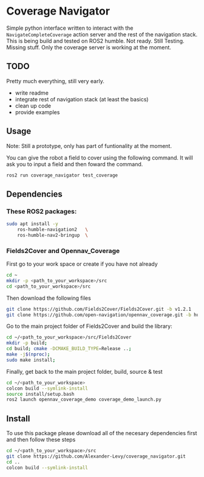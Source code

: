 # Coverage Navigator

Simple python interface written to interact with the `NavigateCompleteCoverage` action server and the rest of the navigation stack. This is being build and tested on ROS2 humble. Not ready. Still Testing. Missing stuff. Only the coverage server is working at the moment. 

## TODO
Pretty much everything, still very early. 
 - write readme
 - integrate rest of navigation stack (at least the basics)
 - clean up code
 - provide examples 

## Usage

Note: Still a prototype, only has part of funtionality at the moment.

You can give the robot a field to cover using the following command. It will ask you to input a field and then foward the command.
```bash
ros2 run coverage_navigator test_coverage
```

## Dependencies

### These ROS2 packages:
```bash
sudo apt install -y                         
    ros-humble-navigation2   \
    ros-humble-nav2-bringup  \
```

### Fields2Cover and Opennav_Coverage 
First go to your work space or create if you have not already
```bash
cd ~
mkdir -p <path_to_your_workspace>/src
cd <path_to_your_workspace>/src
```
Then download the following files
```bash
git clone https://github.com/Fields2Cover/Fields2Cover.git -b v1.2.1
git clone https://github.com/open-navigation/opennav_coverage.git -b humble
```
Go to the main project folder of Fields2Cover and build the library:
```bash
cd ~/<path_to_your_workspace>/src/Fields2Cover
mkdir -p build; 
cd build; cmake -DCMAKE_BUILD_TYPE=Release ..; 
make -j$(nproc); 
sudo make install;
```
Finally, get back to the main project folder, build, source & test
```bash
cd ~/<path_to_your_workspace>
colcon build --symlink-install
source install/setup.bash
ros2 launch opennav_coverage_demo coverage_demo_launch.py
```

## Install 
To use this package please download all of the necesary dependencies first and then follow these steps
```bash
cd ~/<path_to_your_workspace>/src
git clone https://github.com/Alexander-Levy/coverage_navigator.git 
cd ..
colcon build --symlink-install
```

